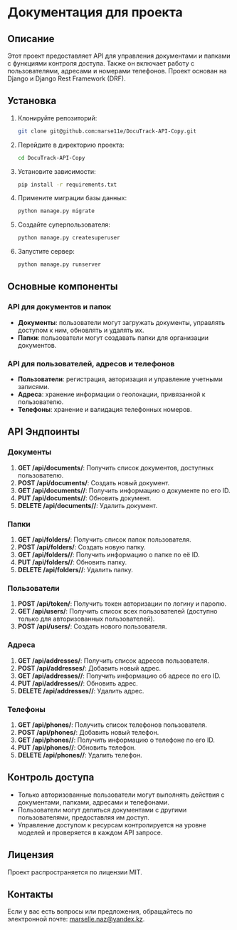 # Документация для проекта

## Описание
Этот проект предоставляет API для управления документами и папками с функциями контроля доступа. Также он включает работу с пользователями, адресами и номерами телефонов. Проект основан на Django и Django Rest Framework (DRF).

## Установка

1. Клонируйте репозиторий:
    ```bash
    git clone git@github.com:marse11e/DocuTrack-API-Copy.git
    ```
2. Перейдите в директорию проекта:
    ```bash
    cd DocuTrack-API-Copy
    ```
3. Установите зависимости:
    ```bash
    pip install -r requirements.txt
    ```
4. Примените миграции базы данных:
    ```bash
    python manage.py migrate
    ```
5. Создайте суперпользователя:
    ```bash
    python manage.py createsuperuser
    ```
6. Запустите сервер:
    ```bash
    python manage.py runserver
    ```

## Основные компоненты

### API для документов и папок
- **Документы**: пользователи могут загружать документы, управлять доступом к ним, обновлять и удалять их.
- **Папки**: пользователи могут создавать папки для организации документов.

### API для пользователей, адресов и телефонов
- **Пользователи**: регистрация, авторизация и управление учетными записями.
- **Адреса**: хранение информации о геолокации, привязанной к пользователю.
- **Телефоны**: хранение и валидация телефонных номеров.

## API Эндпоинты

### Документы

1. **GET /api/documents/**: Получить список документов, доступных пользователю.
2. **POST /api/documents/**: Создать новый документ.
3. **GET /api/documents/<id>/**: Получить информацию о документе по его ID.
4. **PUT /api/documents/<id>/**: Обновить документ.
5. **DELETE /api/documents/<id>/**: Удалить документ.

### Папки

1. **GET /api/folders/**: Получить список папок пользователя.
2. **POST /api/folders/**: Создать новую папку.
3. **GET /api/folders/<id>/**: Получить информацию о папке по её ID.
4. **PUT /api/folders/<id>/**: Обновить папку.
5. **DELETE /api/folders/<id>/**: Удалить папку.

### Пользователи

1. **POST /api/token/**: Получить токен авторизации по логину и паролю.
2. **GET /api/users/**: Получить список всех пользователей (доступно только для авторизованных пользователей).
3. **POST /api/users/**: Создать нового пользователя.

### Адреса

1. **GET /api/addresses/**: Получить список адресов пользователя.
2. **POST /api/addresses/**: Добавить новый адрес.
3. **GET /api/addresses/<id>/**: Получить информацию об адресе по его ID.
4. **PUT /api/addresses/<id>/**: Обновить адрес.
5. **DELETE /api/addresses/<id>/**: Удалить адрес.

### Телефоны

1. **GET /api/phones/**: Получить список телефонов пользователя.
2. **POST /api/phones/**: Добавить новый телефон.
3. **GET /api/phones/<id>/**: Получить информацию о телефоне по его ID.
4. **PUT /api/phones/<id>/**: Обновить телефон.
5. **DELETE /api/phones/<id>/**: Удалить телефон.

## Контроль доступа

- Только авторизованные пользователи могут выполнять действия с документами, папками, адресами и телефонами.
- Пользователи могут делиться документами с другими пользователями, предоставляя им доступ.
- Управление доступом к ресурсам контролируется на уровне моделей и проверяется в каждом API запросе.

## Лицензия
Проект распространяется по лицензии MIT.

## Контакты
Если у вас есть вопросы или предложения, обращайтесь по электронной почте: marselle.naz@yandex.kz.